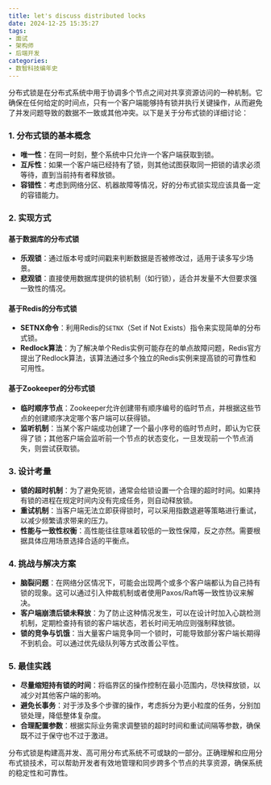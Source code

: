 ```yaml
---
title: let's discuss distributed locks
date: 2024-12-25 15:35:27
tags:
- 面试
- 架构师
- 后端开发
categories:
- 数智科技编年史
---
```


分布式锁是在分布式系统中用于协调多个节点之间对共享资源访问的一种机制。它确保在任何给定的时间点，只有一个客户端能够持有锁并执行关键操作，从而避免了并发问题导致的数据不一致或其他冲突。以下是关于分布式锁的详细讨论：

### 1. 分布式锁的基本概念

- **唯一性**：在同一时刻，整个系统中只允许一个客户端获取到锁。
- **互斥性**：如果一个客户端已经持有了锁，则其他试图获取同一把锁的请求必须等待，直到当前持有者释放锁。
- **容错性**：考虑到网络分区、机器故障等情况，好的分布式锁实现应该具备一定的容错能力。

### 2. 实现方式

#### 基于数据库的分布式锁

- **乐观锁**：通过版本号或时间戳来判断数据是否被修改过，适用于读多写少场景。
- **悲观锁**：直接使用数据库提供的锁机制（如行锁），适合并发量不大但要求强一致性的情况。

#### 基于Redis的分布式锁

- **SETNX命令**：利用Redis的`SETNX`（Set if Not Exists）指令来实现简单的分布式锁。
- **Redlock算法**：为了解决单个Redis实例可能存在的单点故障问题，Redis官方提出了Redlock算法，该算法通过多个独立的Redis实例来提高锁的可靠性和可用性。

#### 基于Zookeeper的分布式锁

- **临时顺序节点**：Zookeeper允许创建带有顺序编号的临时节点，并根据这些节点的创建顺序决定哪个客户端可以获得锁。
- **监听机制**：当某个客户端成功创建了一个最小序号的临时节点时，即认为它获得了锁；其他客户端会监听前一个节点的状态变化，一旦发现前一个节点消失，则尝试获取锁。

### 3. 设计考量

- **锁的超时机制**：为了避免死锁，通常会给锁设置一个合理的超时时间。如果持有锁的进程在规定时间内没有完成任务，则自动释放锁。
- **重试机制**：当客户端无法立即获得锁时，可以采用指数退避等策略进行重试，以减少频繁请求带来的压力。
- **性能与一致性权衡**：高性能往往意味着较低的一致性保障，反之亦然。需要根据具体应用场景选择合适的平衡点。

### 4. 挑战与解决方案

- **脑裂问题**：在网络分区情况下，可能会出现两个或多个客户端都认为自己持有锁的现象。这可以通过引入仲裁机制或者使用Paxos/Raft等一致性协议来解决。
- **客户端崩溃后锁未释放**：为了防止这种情况发生，可以在设计时加入心跳检测机制，定期检查持有锁的客户端状态，若长时间无响应则强制释放锁。
- **锁的竞争与饥饿**：当大量客户端竞争同一个锁时，可能导致部分客户端长期得不到机会。可以通过优先级队列等方式改善公平性。

### 5. 最佳实践

- **尽量缩短持有锁的时间**：将临界区的操作控制在最小范围内，尽快释放锁，以减少对其他客户端的影响。
- **避免长事务**：对于涉及多个步骤的操作，考虑拆分为更小粒度的任务，分别加锁处理，降低整体复杂度。
- **合理配置参数**：根据实际业务需求调整锁的超时时间和重试间隔等参数，确保既不过于保守也不过于激进。

分布式锁是构建高并发、高可用分布式系统不可或缺的一部分。正确理解和应用分布式锁技术，可以帮助开发者有效地管理和同步跨多个节点的共享资源，确保系统的稳定性和可靠性。